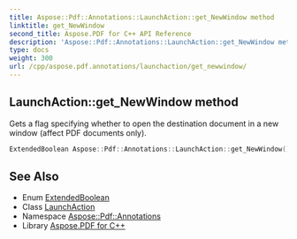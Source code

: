 ```yaml
---
title: Aspose::Pdf::Annotations::LaunchAction::get_NewWindow method
linktitle: get_NewWindow
second_title: Aspose.PDF for C++ API Reference
description: 'Aspose::Pdf::Annotations::LaunchAction::get_NewWindow method. Gets a flag specifying whether to open the destination document in a new window (affect PDF documents only) in C++.'
type: docs
weight: 300
url: /cpp/aspose.pdf.annotations/launchaction/get_newwindow/
---
```

## LaunchAction::get_NewWindow method


Gets a flag specifying whether to open the destination document in a new window (affect PDF documents only).

```cpp
ExtendedBoolean Aspose::Pdf::Annotations::LaunchAction::get_NewWindow()
```

## See Also

* Enum [ExtendedBoolean](../../../aspose.pdf/extendedboolean/)
* Class [LaunchAction](../)
* Namespace [Aspose::Pdf::Annotations](../../)
* Library [Aspose.PDF for C++](../../../)
